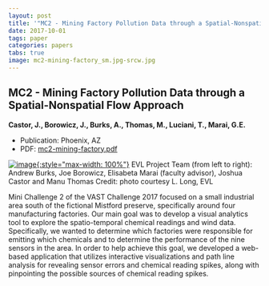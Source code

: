 ```yaml
---
layout: post
title: '"MC2 - Mining Factory Pollution Data through a Spatial-Nonspatial Flow Approach"'
date: 2017-10-01
tags: paper
categories: papers
tabs: true
image: mc2-mining-factory_sm.jpg-srcw.jpg
---
```


## MC2 - Mining Factory Pollution Data through a Spatial-Nonspatial Flow Approach
**Castor, J., Borowicz, J., Burks, A., Thomas, M., Luciani, T., Marai, G.E.**
- Publication: Phoenix, AZ
- PDF: [mc2-mining-factory.pdf](/documents/mc2-mining-factory.pdf)


[![image](https://www.evl.uic.edu/output/originals/mc2-mining-factory_sm.jpg-srcw.jpg){:style="max-width: 100%"}](https://www.evl.uic.edu/output/originals/mc2-mining-factory_sm.jpg-srcw.jpg)
EVL Project Team (from left to right): Andrew Burks, Joe Borowicz, Elisabeta Marai (faculty advisor), Joshua Castor and Manu Thomas
Credit: photo courtesy L. Long, EVL

Mini Challenge 2 of the VAST Challenge 2017 focused on a small industrial area south of the fictional Mistford preserve, specifically around four manufacturing factories. Our main goal was to develop a visual analytics tool to explore the spatio-temporal chemical readings and wind data. Specifically, we wanted to determine which factories were responsible for emitting which chemicals and to determine the performance of the nine sensors in the area. In order to help achieve this goal, we developed a web-based application that utilizes interactive visualizations and path line analysis for revealing sensor errors and chemical reading spikes, along with pinpointing the possible sources of chemical reading spikes.